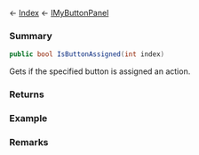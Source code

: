 ← [Index](Api-Index) ← [IMyButtonPanel](SpaceEngineers.Game.ModAPI.Ingame.IMyButtonPanel)

### Summary

```csharp
public bool IsButtonAssigned(int index)
```

Gets if the specified button is assigned an action.

### Returns



### Example

### Remarks

